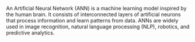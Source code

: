 An Artificial Neural Network (ANN) is a machine learning model inspired by the human brain.
It consists of interconnected layers of artificial neurons that process information and learn patterns from data.
ANNs are widely used in image recognition, natural language processing (NLP), robotics, and predictive analytics.

